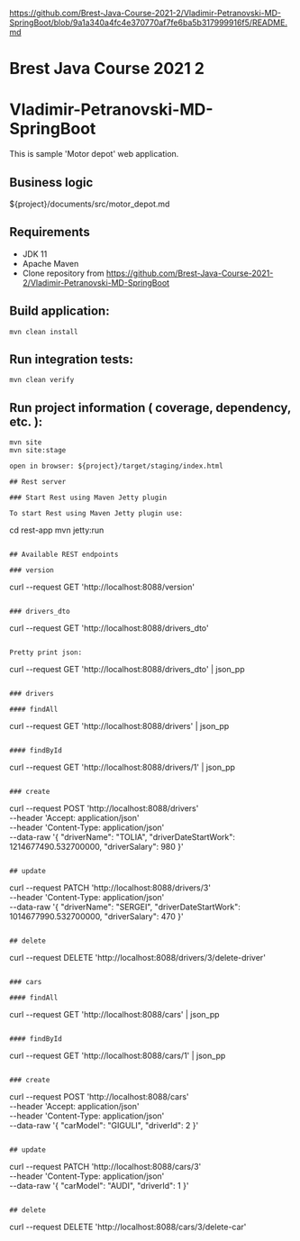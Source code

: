https://github.com/Brest-Java-Course-2021-2/Vladimir-Petranovski-MD-SpringBoot/blob/9a1a340a4fc4e370770af7fe6ba5b317999916f5/README.md

# Brest Java Course 2021 2

# Vladimir-Petranovski-MD-SpringBoot

This is sample 'Motor depot' web application.

## Business logic

${project}/documents/src/motor_depot.md

## Requirements

* JDK 11
* Apache Maven
* Clone repository from https://github.com/Brest-Java-Course-2021-2/Vladimir-Petranovski-MD-SpringBoot

## Build application:
```
mvn clean install
```

## Run integration tests:
```
mvn clean verify
```

## Run project information ( coverage, dependency, etc. ):
```
mvn site
mvn site:stage

open in browser: ${project}/target/staging/index.html

## Rest server

### Start Rest using Maven Jetty plugin

To start Rest using Maven Jetty plugin use:

```
cd rest-app
mvn jetty:run
```

## Available REST endpoints

### version

```
curl --request GET 'http://localhost:8088/version'
```

### drivers_dto

```
curl --request GET 'http://localhost:8088/drivers_dto'
```

Pretty print json:

```
curl --request GET 'http://localhost:8088/drivers_dto' | json_pp
```

### drivers

#### findAll

```
curl --request GET 'http://localhost:8088/drivers' | json_pp
```

#### findById

```
curl --request GET 'http://localhost:8088/drivers/1' | json_pp
```

### create

```
curl --request POST 'http://localhost:8088/drivers' \
--header 'Accept: application/json' \
--header 'Content-Type: application/json' \
--data-raw '{
"driverName": "TOLIA",
"driverDateStartWork": 1214677490.532700000,
"driverSalary": 980
}'
```

## update

```
curl --request PATCH 'http://localhost:8088/drivers/3' \
--header 'Content-Type: application/json' \
--data-raw '{
"driverName": "SERGEI",
"driverDateStartWork": 1014677990.532700000,
"driverSalary": 470
}'
```

## delete

```
curl --request DELETE 'http://localhost:8088/drivers/3/delete-driver'
```

### cars

#### findAll

```
curl --request GET 'http://localhost:8088/cars' | json_pp
```

#### findById

```
curl --request GET 'http://localhost:8088/cars/1' | json_pp
```

### create

```
curl --request POST 'http://localhost:8088/cars' \
--header 'Accept: application/json' \
--header 'Content-Type: application/json' \
--data-raw '{
"carModel": "GIGULI",
"driverId": 2
}'
```

## update

```
curl --request PATCH 'http://localhost:8088/cars/3' \
--header 'Content-Type: application/json' \
--data-raw '{
"carModel": "AUDI",
"driverId": 1
}'
```

## delete

```
curl --request DELETE 'http://localhost:8088/cars/3/delete-car'
```
